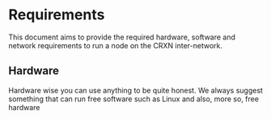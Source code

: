Requirements
============

This document aims to provide the required hardware, software and network
requirements to run a node on the CRXN inter-network.

## Hardware

Hardware wise you can use anything to be quite honest. We always suggest
something that can run free software such as Linux and also, more so,
free hardware